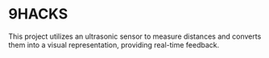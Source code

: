 # 9HACKS
This project utilizes an ultrasonic sensor to measure distances and converts them into a visual representation, providing real-time feedback.
